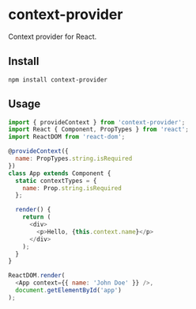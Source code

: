 # context-provider

Context provider for React.

## Install

```
npm install context-provider
```

## Usage

```javascript
import { provideContext } from 'context-provider';
import React { Component, PropTypes } from 'react';
import ReactDOM from 'react-dom';

@provideContext({
  name: PropTypes.string.isRequired
})
class App extends Component {
  static contextTypes = {
    name: Prop.string.isRequired
  };

  render() {
    return (
      <div>
        <p>Hello, {this.context.name}</p>
      </div>
    );
  }
}

ReactDOM.render(
  <App context={{ name: 'John Doe' }} />,
  document.getElementById('app')
);
```
